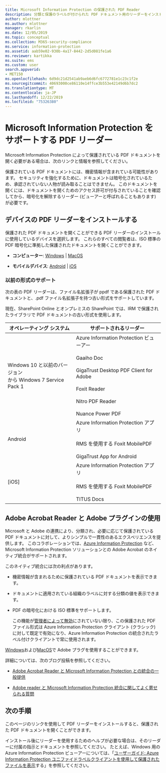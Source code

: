 ```yaml
---
title: Microsoft Information Protection の保護された PDF Reader
description: 分類と保護のラベルが付けられた PDF ドキュメント用のリーダーをインストールする
author: mlottner
ms.author: mlottner
manager: rkarlin
ms.date: 12/05/2019
ms.topic: conceptual
ms.collection: M365-security-compliance
ms.service: information-protection
ms.assetid: aab59e02-930b-4a17-8442-2d5d081fe1a6
ms.reviewer: kartikka
ms.suite: ems
ms.custom: user
search.appverid:
- MET150
ms.openlocfilehash: 6d9dc21d2541ab9aeb6d6fc6772781e1c23c1f2e
ms.sourcegitcommit: 40693000ce86110e14ffce3b553e42149d6b7dc2
ms.translationtype: MT
ms.contentlocale: ja-JP
ms.lasthandoff: 12/22/2019
ms.locfileid: "75326380"
---
```

# <a name="pdf-readers-that-support-microsoft-information-protection"></a>Microsoft Information Protection をサポートする PDF リーダー

Microsoft Information Protection によって保護されている PDF ドキュメントを開く必要がある場合は、次のリンクと情報を参照してください。

保護されている PDF ドキュメントには、機密情報が含まれている可能性があります。 セキュリティを強化するために、ドキュメントは暗号化されているため、承認されていない人物が読み取ることはできません。 このドキュメントを開くには、ドキュメントを開くためのアクセス許可が付与されていることを確認してから、暗号化を解除するリーダー (ビューアーと呼ばれることもあります) が必要です。

## <a name="install-pdf-readers-for-your-device"></a>デバイスの PDF リーダーをインストールする

保護された PDF ドキュメントを開くことができる PDF リーダーのインストールに使用しているデバイスを選択します。 これらのすべての閲覧者は、ISO 標準の PDF 暗号化に準拠した保護されたドキュメントを開くことができます。

- **コンピューター**: [Windows](protected-pdf-readers-windows.md) | [MacOS](protected-pdf-readers-mac.md)

- **モバイルデバイス**: [Android](protected-pdf-readers-android.md) | [iOS](protected-pdf-readers-ios.md)

### <a name="support-for-previous-formats"></a>以前の形式のサポート

次の表の PDF リーダーは、ファイル名拡張子が ppdf である保護された PDF ドキュメントと、.pdf ファイル名拡張子を持つ古い形式をサポートしています。 

現在、SharePoint Online とオンプレミスの SharePoint では、IRM で保護されたライブラリで PDF ドキュメントの古い形式を使用します。


|オペレーティング システム|サポートされるリーダー|
|----------------|-----------------------------------|
|Windows 10 と以前のバージョン<br />から Windows 7 Service Pack 1|Azure Information Protection ビューアー<br /><br />Gaaiho Doc<br /><br />GigaTrust Desktop PDF Client for Adobe<br /><br />Foxit Reader<br /><br />Nitro PDF Reader<br /><br /> Nuance Power PDF|
|Android|Azure Information Protection アプリ<br /><br />RMS を使用する Foxit MobilePDF<br /><br />GigaTrust App for Android|
|[iOS]|Azure Information Protection アプリ<br /><br />RMS を使用する Foxit MobilePDF<br /><br />TITUS Docs|

## <a name="using-adobe-acrobat-reader-with-the-adobe-plug-in"></a>Adobe Acrobat Reader と Adobe プラグインの使用

Microsoft と Adobe の連携により、分類され、必要に応じて保護されている PDF ドキュメントに対して、よりシンプルで一貫性のあるエクスペリエンスを提供します。 このコラボレーションでは、[Azure Information Protection](../what-is-information-protection.md) など、Microsoft Information Protection ソリューションとの Adobe Acrobat のネイティブ統合がサポートされます。 

このネイティブ統合には次の利点があります。

- 機密情報が含まれるために保護されている PDF ドキュメントを表示できます。

- ドキュメントに適用されている組織のラベルに対する分類の値を表示できます。

- PDF の暗号化における ISO 標準をサポートします。
    
    この機能が[管理者によって無効](client-admin-guide-customizations.md#dont-protect-pdf-files-by-using-the-iso-standard-for-pdf-encryption)にされていない限り、この保護された PDF ファイル形式は Azure Information Protection クライアント (クラシック) に対して既定で有効になり、Azure Information Protection の統合されたラベル付けクライアントで常に使用されます。

[Windows](protected-pdf-readers-windows.md)および[MacOS](protected-pdf-readers-mac.md)で Adobe プラグを使用することができます。

詳細については、次のブログ投稿を参照してください。 

- [Adobe Acrobat Reader と Microsoft Information Protection との統合の一般提供](https://techcommunity.microsoft.com/t5/Azure-Information-Protection/General-Availability-of-Adobe-Acrobat-Reader-Integration-with/ba-p/298396)

- [Adobe reader と Microsoft Information Protection 統合に関してよく寄せられる質問](https://techcommunity.microsoft.com/t5/Microsoft-Information-Protection/Adobe-reader-and-Microsoft-Information-Protection-integration/ba-p/482219)

## <a name="next-steps"></a>次の手順

このページのリンクを使用して PDF リーダーをインストールすると、保護された PDF ドキュメントを開くことができます。

インストール後にリーダーを使用するためのヘルプが必要な場合は、そのリーダーに付属の指示とドキュメントを参照してください。 たとえば、Windows 用の Azure Information Protection ビューアーについては、「[ユーザーガイド: Azure Information Protection ユニファイドラベルクライアントを使用して保護されたファイルを表示](clientv2-view-use-files.md)する」を参照してください。
